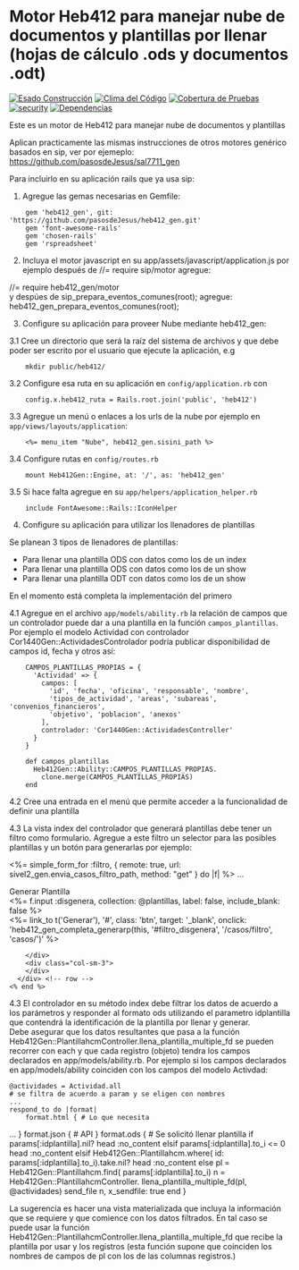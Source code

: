 # Motor Heb412 para manejar nube de documentos y plantillas por llenar (hojas de cálculo .ods y documentos .odt)
[![Esado Construcción](https://api.travis-ci.org/pasosdeJesus/heb412_gen.svg?branch=master)](https://travis-ci.org/pasosdeJesus/heb412_gen) [![Clima del Código](https://codeclimate.com/github/pasosdeJesus/heb412_gen/badges/gpa.svg)](https://codeclimate.com/github/pasosdeJesus/heb412_gen) [![Cobertura de Pruebas](https://codeclimate.com/github/pasosdeJesus/heb412_gen/badges/coverage.svg)](https://codeclimate.com/github/pasosdeJesus/heb412_gen) [![security](https://hakiri.io/github/pasosdeJesus/heb412_gen/master.svg)](https://hakiri.io/github/pasosdeJesus/heb412_gen/master) [![Dependencias](https://gemnasium.com/pasosdeJesus/heb412_gen.svg)](https://gemnasium.com/pasosdeJesus/heb412_gen) 

Este es un motor de Heb412 para manejar nube de documentos y plantillas

Aplican practicamente las mismas instrucciones de otros motores genérico
basados en sip, ver por ejemeplo:
	https://github.com/pasosdeJesus/sal7711_gen

Para incluirlo en su aplicación rails que ya usa sip:
1. Agregue las gemas necesarias en Gemfile:
```
	gem 'heb412_gen', git: 'https://github.com/pasosdeJesus/heb412_gen.git'
	gem 'font-awesome-rails'
	gem 'chosen-rails'
	gem 'rspreadsheet'
```

2. Incluya el motor javascript en su app/assets/javascript/application.js
   por ejemplo después de //= require sip/motor agregue:

//= require heb412_gen/motor	
   y despúes de sip_prepara_eventos_comunes(root); agregue:
heb412_gen_prepara_eventos_comunes(root);

3. Configure su aplicación para proveer Nube mediante heb412_gen:

3.1 Cree un directorio que será la raíz del sistema de archivos y que
debe poder ser escrito por el usuario que ejecute la aplicación, e.g
```
	mkdir public/heb412/
```

3.2 Configure esa ruta en su aplicación en ```config/application.rb``` con
```
	config.x.heb412_ruta = Rails.root.join('public', 'heb412')
```

3.3 Agregue un menú o enlaces a los urls de la nube por ejemplo en
   ```app/views/layouts/application```:
```
	<%= menu_item "Nube", heb412_gen.sisini_path %>
```

3.4 Configure rutas en ```config/routes.rb```
```
	mount Heb412Gen::Engine, at: '/', as: 'heb412_gen'
```

3.5 Si hace falta agregue en su ```app/helpers/application_helper.rb```
```
	include FontAwesome::Rails::IconHelper 
```

4. Configure su aplicación para utilizar los llenadores de plantillas

Se planean 3 tipos de llenadores de plantillas:
- Para llenar una plantilla ODS con datos como los de un index
- Para llenar una plantilla ODS con datos como los de un show
- Para llenar una plantilla ODT con datos como los de un show

En el momento está completa la implementación del primero

4.1 Agregue en el archivo ```app/models/ability.rb``` la relación de campos 
   que un controlador puede dar a una plantilla en la función
   ```campos_plantillas```. Por ejemplo el modelo Actividad con controlador 
    Cor1440Gen::ActividadesControlador podría publicar disponibilidad
    de campos id, fecha y otros así:

```
    CAMPOS_PLANTILLAS_PROPIAS = {
      'Actividad' => { 
        campos: [
          'id', 'fecha', 'oficina', 'responsable', 'nombre', 
          'tipos_de_actividad', 'areas', 'subareas', 'convenios_financieros',
          'objetivo', 'poblacion', 'anexos'
        ],
        controlador: 'Cor1440Gen::ActividadesController'
      }
    }

    def campos_plantillas 
      Heb412Gen::Ability::CAMPOS_PLANTILLAS_PROPIAS.
        clone.merge(CAMPOS_PLANTILLAS_PROPIAS)
    end
```

4.2 Cree una entrada en el menú que permite acceder a la funcionalidad
    de definir una plantilla

4.3 La vista index del controlador que generará plantillas debe tener un 
    filtro como formulario.  Agregue a este filtro un selector para las 
    posibles plantillas y un botón para generarlas por ejemplo:
 
<%= simple_form_for :filtro,
  { remote: true,
    url: sivel2_gen.envia_casos_filtro_path,
    method: "get" } do |f| 
%>
...
      <div class="row filtro-fila">
        <div class="col-sm-offset-0 col-sm-2 col-md-offset-1 col-md-1">
          Generar Plantilla
        </div>
        <div class="col-sm-offset-1 col-sm-4">
          <%= f.input :disgenera,
            collection: @plantillas,
            label: false,
            include_blank: false
          %>
        </div>
        <div class="col-sm-2">
          <%= link_to t('Generar'), 
            '#',
            class: 'btn', 
            target: '_blank', 
            onclick: 'heb412_gen_completa_generarp(this, \'#filtro_disgenera\',
            \'/casos/filtro\', \'casos/\')' %>

        </div>
        <div class="col-sm-3">
        </div>
      </div> <!-- row -->
    <% end %> 

4.3 El controlador en su método index debe filtrar los datos de acuerdo
    a los parámetros y responder al formato ods utilizando el parametro
    idplantilla que contendrá la identificación de la plantilla por llenar
    y generar.  
    Debe asegurar que los datos resultantes que pasa a la función
    Heb412Gen::PlantillahcmController.llena_plantilla_multiple_fd
    se pueden recorrer con each y que cada registro (objeto) tendra los 
    campos declarados en app/models/ability.rb.
    Por ejemplo si los campos declarados en app/models/ability 
    coinciden con los campos del modelo Activdad:

	@actividades = Actividad.all
	# se filtra de acuerdo a param y se eligen con nombres
	...
	respond_to do |format|
		format.html { # Lo que necesita 
...
		}
		format.json { # API
		}
              format.ods { # Se solicitó llenar plantilla
                if params[:idplantilla].nil? 
                  head :no_content 
                elsif params[:idplantilla].to_i <= 0
                  head :no_content 
                elsif Heb412Gen::Plantillahcm.where(
                    id: params[:idplantilla].to_i).take.nil?
                  head :no_content 
                else
                  pl = Heb412Gen::Plantillahcm.find(
                    params[:idplantilla].to_i)
                  n = Heb412Gen::PlantillahcmController.
                    llena_plantilla_multiple_fd(pl, @actividades)
                  send_file n, x_sendfile: true
                end
              }


 La sugerencia es hacer una vista materializada que incluya
    la información que se requiere y que comience con los datos filtrados.
    En tal caso se puede usar la función 
    Heb412Gen::PlantillahcmController.llena_plantilla_multiple_fd
    que recibe la plantilla por usar y los registros (esta función
    supone que coinciden los nombres de campos de pl con los de
    las columnas registros.)

